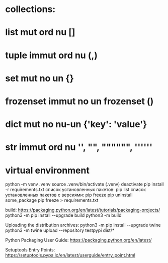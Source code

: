 # collections:

# list mut ord nu []

# tuple immut ord nu (,)

# set mut no un {}

# frozenset immut no un frozenset ()

# dict mut no nu-un {'key': 'value'}

# str immut ord nu '', "", """""", ''''''

# virtual environment

python -m venv .venv
source .venv/bin/activate
(.venv) deactivate
pip install -r requirements.txt
список установленных пакетов: pip list
список установленных пакетов с версиями: pip freeze
pip uninstall some_package
pip freeze > requirements.txt

build:
https://packaging.python.org/en/latest/tutorials/packaging-projects/
python3 -m pip install --upgrade build
python3 -m build

Uploading the distribution archives:
python3 -m pip install --upgrade twine
python3 -m twine upload --repository testpypi dist/\*

Python Packaging User Guide:
https://packaging.python.org/en/latest/

Setuptools Entry Points:
https://setuptools.pypa.io/en/latest/userguide/entry_point.html
